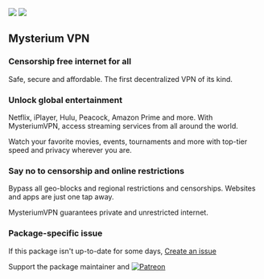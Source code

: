 [![](https://img.shields.io/chocolatey/v/mysteriumvpn?color=green&label=mysteriumvpn)](https://chocolatey.org/packages/mysteriumvpn) [![](https://img.shields.io/chocolatey/dt/mysteriumvpn)](https://chocolatey.org/packages/mysteriumvpn)

## Mysterium VPN
### Censorship free internet for all
Safe, secure and affordable.
The first decentralized VPN of its kind.

### Unlock global entertainment
Netflix, iPlayer, Hulu, Peacock, Amazon Prime and more. With MysteriumVPN, access streaming services from all around the world.

Watch your favorite movies, events, tournaments and more with top-tier speed and privacy wherever you are.

### Say no to censorship and online restrictions
Bypass all geo-blocks and regional restrictions and censorships. Websites and apps are just one tap away.

MysteriumVPN guarantees private and unrestricted internet.


### Package-specific issue
If this package isn't up-to-date for some days, [Create an issue](https://github.com/tunisiano187/Chocolatey-packages/issues/new/choose)

Support the package maintainer and [![Patreon](https://cdn.jsdelivr.net/gh/tunisiano187/Chocolatey-packages@d15c4e19c709e7148588d4523ffc6dd3cd3c7e5e/icons/patreon.png)](https://www.patreon.com/tunisiano)